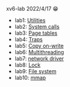 xv6-lab 2022/4/17 😁

- lab1:  [Utilities](https://github.com/Tiannia/xv6-labs-2021/tree/util)
- lab2:  [System calls](https://github.com/Tiannia/xv6-labs-2021/tree/syscall)
- lab3:  [Page tables](https://github.com/Tiannia/xv6-labs-2021/tree/pgtbl)
- lab4:  [Traps](https://github.com/Tiannia/xv6-labs-2021/tree/traps)
- lab5:  [Copy on-write](https://github.com/Tiannia/xv6-labs-2021/tree/cow)
- lab6:  [Multithreading](https://github.com/Tiannia/xv6-labs-2021/tree/thread)
- lab7:  [network driver](https://github.com/Tiannia/xv6-labs-2021/tree/net)
- lab8:  [Lock](https://github.com/Tiannia/xv6-labs-2021/tree/lock)
- lab9:  [File system](https://github.com/Tiannia/xv6-labs-2021/tree/fs)
- lab10: [mmap](https://github.com/Tiannia/xv6-labs-2021/tree/mmap)

